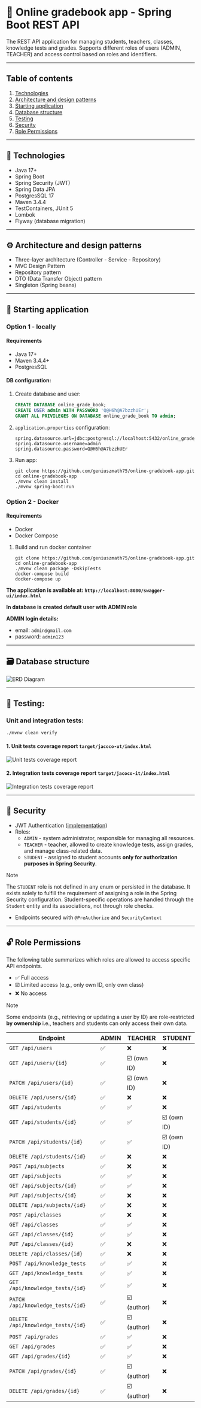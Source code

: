 # 📘 Online gradebook app - Spring Boot REST API

The REST API application for managing students, teachers, classes, knowledge tests and grades.
Supports different roles of users (ADMIN, TEACHER) and access control based on roles and identifiers.

---

## Table of contents

1. [Technologies](#-technologies)
2. [Architecture and design patterns](#-architecture-and-design-patterns)
3. [Starting application](#-starting-application)
4. [Database structure](#-database-structure)
5. [Testing](#-testing)
6. [Security](#-security)
7. [Role Permissions](#-role-permissions)

---

## 🧰 Technologies

- Java 17+
- Spring Boot
- Spring Security (JWT)
- Spring Data JPA
- PostgresSQL 17
- Maven 3.4.4
- TestContainers, JUnit 5
- Lombok
- Flyway (database migration)

---

## ⚙️ Architecture and design patterns

- Three-layer architecture (Controller - Service - Repository)
- MVC Design Pattern
- Repository pattern
- DTO (Data Transfer Object) pattern
- Singleton (Spring beans)

---

## 🚀 Starting application

### Option 1 - locally

#### Requirements

- Java 17+
- Maven 3.4.4+
- PostgresSQL

#### DB configuration:

1. Create database and user:

    ```sql
    CREATE DATABASE online_grade_book;
    CREATE USER admin WITH PASSWORD 'Q@H6h@A7bzzhUEr';
    GRANT ALL PRIVILEGES ON DATABASE online_grade_book TO admin;
    ```

2. `application.properties` configuration:

    ```properties
    spring.datasource.url=jdbc:postgresql://localhost:5432/online_grade_book
    spring.datasource.username=admin
    spring.datasource.password=Q@H6h@A7bzzhUEr
    ```
3. Run app:

    ```shell
    git clone https://github.com/geniuszmath75/online-gradebook-app.git
    cd online-gradebook-app
   ./mvnw clean install
   ./mvnw spring-boot:run
    ```

### Option 2 - Docker

#### Requirements

- Docker
- Docker Compose

1. Build and run docker container

   ```shell
   git clone https://github.com/geniuszmath75/online-gradebook-app.git
   cd online-gradebook-app
   ./mvnw clean package -DskipTests
   docker-compose build
   docker-compose up
   ```
   
**The application is available at: `http://localhost:8080/swagger-ui/index.html`**

**In database is created default user with ADMIN role**

**ADMIN login details:**

- email: `admin@gmail.com`
- password: `admin123`

---

## 🗃️ Database structure

![ERD Diagram](src/main/resources/images/erd_diagram.png)

---

## 🧪 Testing:

### Unit and integration tests:
   ```shell
   ./mvnw clean verify
   ```
#### 1. Unit tests coverage report `target/jacoco-ut/index.html`

   ![Unit tests coverage report](src/main/resources/images/unit-tests-coverage.png)

#### 2. Integration tests coverage report `target/jacoco-it/index.html`

![Integration tests coverage report](src/main/resources/images/integration-tests-coverage.png)

---

## 🔐 Security

- JWT Authentication ([implementation](src/main/java/org/example/onlinegradebookapp/security/JwtService.java))
- Roles: 
  - `ADMIN` - system administrator, responsible for managing all resources.
  - `TEACHER` - teacher, allowed to create knowledge tests, assign grades, and manage class-related data.
  - `STUDENT` - assigned to student accounts **only for authorization purposes in Spring Security**.
   
> [!NOTE]
> The `STUDENT` role is not defined in any enum or persisted in the database.
> It exists solely to fulfill the requirement of assigning a role in the Spring Security configuration.
> Student-specific operations are handled through the `Student` entity and its associations, not through role checks.

- Endpoints secured with `@PreAuthorize` and `SecurityContext`

---

## 🔓 Role Permissions
The following table summarizes which roles are allowed to access specific API endpoints.

- ✅ Full access
- ☑️ Limited access (e.g., only own ID, only own class)
- ❌ No access

> [!NOTE]
> Some endpoints (e.g., retrieving or updating a user by ID) are role-restricted **by ownership**
> i.e., teachers and students can only access their own data.

| Endpoint                           | ADMIN | TEACHER     | STUDENT     |
|------------------------------------|-------|-------------|-------------|
| `GET /api/users`                   | ✅     | ❌           | ❌           |
| `GET /api/users/{id}`              | ✅     | ☑️ (own ID) | ❌           |
| `PATCH /api/users/{id}`            | ✅     | ☑️ (own ID) | ❌           |
| `DELETE /api/users/{id}`           | ✅     | ❌           | ❌           |
| `GET /api/students`                | ✅     | ✅           | ❌           |
| `GET /api/students/{id}`           | ✅     | ✅           | ☑️ (own ID) |
| `PATCH /api/students/{id}`         | ✅     | ✅           | ☑️ (own ID) |
| `DELETE /api/students/{id}`        | ✅     | ❌           | ❌           |
| `POST /api/subjects`               | ✅     | ❌           | ❌           |
| `GET /api/subjects`                | ✅     | ✅           | ❌           |
| `GET /api/subjects/{id}`           | ✅     | ✅           | ❌           |
| `PUT /api/subjects/{id}`           | ✅     | ❌           | ❌           |
| `DELETE /api/subjects/{id}`        | ✅     | ❌           | ❌           |
| `POST /api/classes`                | ✅     | ❌           | ❌           |
| `GET /api/classes`                 | ✅     | ✅           | ❌           |
| `GET /api/classes/{id}`            | ✅     | ✅           | ❌           |
| `PUT /api/classes/{id}`            | ✅     | ❌           | ❌           |
| `DELETE /api/classes/{id}`         | ✅     | ❌           | ❌           |
| `POST /api/knowledge_tests`        | ✅     | ✅           | ❌           |
| `GET /api/knowledge_tests`         | ✅     | ✅           | ❌           |
| `GET /api/knowledge_tests/{id}`    | ✅     | ✅           | ❌           |
| `PATCH /api/knowledge_tests/{id}`  | ✅     | ☑️ (author) | ❌           |
| `DELETE /api/knowledge_tests/{id}` | ✅     | ☑️ (author) | ❌           |
| `POST /api/grades`                 | ✅     | ✅           | ❌           |
| `GET /api/grades`                  | ✅     | ✅           | ❌           |
| `GET /api/grades/{id}`             | ✅     | ✅           | ❌           |
| `PATCH /api/grades/{id}`           | ✅     | ☑️ (author) | ❌           |
| `DELETE /api/grades/{id}`          | ✅     | ☑️ (author) | ❌           |
